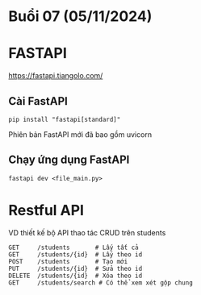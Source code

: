 # Buổi 07 (05/11/2024)

# FASTAPI

https://fastapi.tiangolo.com/

## Cài FastAPI

```
pip install "fastapi[standard]"
```

Phiên bản FastAPI mới đã bao gồm uvicorn

## Chạy ứng dụng FastAPI

```
fastapi dev <file_main.py>
```

# Restful API

VD thiết kế bộ API thao tác CRUD trên students

```
GET     /students       # Lấy tất cả
GET     /students/{id}  # Lấy theo id
POST    /students       # Tạo mới
PUT     /students/{id}  # Sửa theo id
DELETE  /students/{id}  # Xóa theo id
GET     /students/search # Có thể xem xét gộp chung
```
